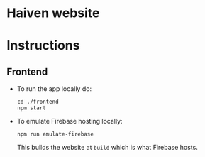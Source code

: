 # Haiven website

# Instructions

## Frontend

- To run the app locally do:
  ```{bash}
  cd ./frontend
  npm start
  ```
- To emulate Firebase hosting locally:
  ```{bash}
  npm run emulate-firebase
  ```
  This builds the website at `build` which is what Firebase hosts.
